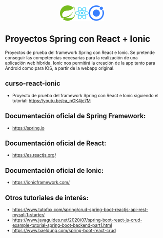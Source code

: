<p align="center"><img src="/images/spring-logo.png" height="50"/><img src="/images/react-logo.svg" height="50"/><img src="/images/ionic-logo.svg" height="50"/></p>

# Proyectos Spring con React + Ionic
Proyectos de prueba del framework Spring con React e Ionic.
Se pretende conseguir las competencias necesarias para la realización de una aplicación web híbrida.
Ionic nos permitirá la creación de la app tanto para Android como para IOS, a partir de la webapp original.


## curso-react-ionic

* Proyecto de prueba del framework Spring con React e Ionic
siguiendo el tutorial: https://youtu.be/ca_pOK4jc7M



## Documentación oficial de Spring Framework:
* https://spring.io

## Documentación oficial de React:
* https://es.reactjs.org/

## Documentación oficial de Ionic:
* https://ionicframework.com/

## Otros tutoriales de interés:

* https://www.tutofox.com/spring/crud-spring-boot-reactjs-api-rest-mysql-1-starter/
* https://www.javaguides.net/2020/07/spring-boot-react-js-crud-example-tutorial-spring-boot-backend-part1.html
* https://www.baeldung.com/spring-boot-react-crud